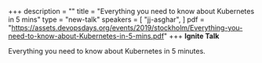 +++
description = ""
title = "Everything you need to know about Kubernetes in 5 mins"
type = "new-talk"
speakers = [
        "jj-asghar",
]
pdf = "https://assets.devopsdays.org/events/2019/stockholm/Everything-you-need-to-know-about-Kubernetes-in-5-mins.pdf"
+++
**Ignite Talk**

Everything you need to know about Kubernetes in 5 minutes.
